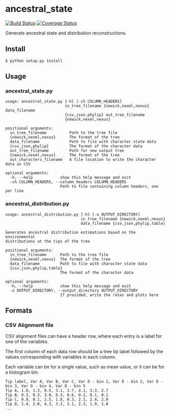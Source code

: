 # ancestral_state

[![Build Status](https://travis-ci.org/biotaphy/ancestral_state.svg?branch=master)](https://travis-ci.org/biotaphy/ancestral_state) [![Coverage Status](https://coveralls.io/repos/github/biotaphy/ancestral_state/badge.svg?branch=master)](https://coveralls.io/github/biotaphy/ancestral_state?branch=master)

Generate ancestral state and distribution reconstructions.

## Install
```
$ python setup.py install
```

## Usage

### ancestral_state.py
```
usage: ancestral_state.py [-h] [-ch COLUMN_HEADERS]
                          in_tree_filename {newick,nexml,nexus} data_filename
                          {csv,json,phylip} out_tree_filename
                          {newick,nexml,nexus}

positional arguments:
  in_tree_filename          Path to the tree file
  {newick,nexml,nexus}      The format of the tree
  data_filename             Path to file with character state data
  {csv,json,phylip}         The format of the character data
  out_tree_filename         Path for new output tree
  {newick,nexml,nexus}      The format of the tree
  out_characters_filename   A file location to write the character data as CSV

optional arguments:
  -h, --help            show this help message and exit
  -ch COLUMN_HEADERS, --column_headers COLUMN_HEADERS
                        Path to file containing column headers, one per line
```

### ancestral_distribution.py
```
usage: ancestral_distribution.py [-h] [-o OUTPUT_DIRECTORY]
                                 in_tree_filename {newick,nexml,nexus}
                                 data_filename {csv,json,phylip,table}

Generates ancestral distribution estimations based on the environmental
distributions at the tips of the tree

positional arguments:
  in_tree_filename      Path to the tree file
  {newick,nexml,nexus}  The format of the tree
  data_filename         Path to file with character state data
  {csv,json,phylip,table}
                        The format of the character data

optional arguments:
  -h, --help            show this help message and exit
  -o OUTPUT_DIRECTORY, --output_directory OUTPUT_DIRECTORY
                        If provided, write the rates and plots here
```

## Formats

### CSV Alignment file

CSV alignment files can have a header row, where each entry is a label for one of the variables.

The first column of each data row should be a tree tip label followed by the values corresponding with variables in each column.

Each variable can be for a single value, such as mean value, or it can be for a histogram bin.
```
Tip label, Var A, Var B, Var C, Var D - bin 1, Var D - bin 2, Var D - bin 3, Var D - bin 4, Var D - bin 5
Tip A, 1.0, 1.3, 0.5, 3.1, 3.7, 4.1, 3.3, 2.7
Tip B, 0.3, 0.3, 3.0, 0.3, 0.6, 0.2, 0.1, 0.1
Tip C, 0.9, 0.1, 2.5, 1.8, 0.3, 2.1, 2.4, 2.9
Tip D, 1.4, 2.0, 4.3, 3.2, 2.1, 2.3, 1.9, 1.8
...
```
